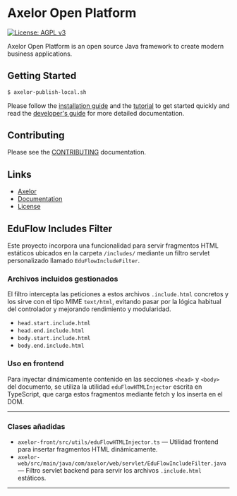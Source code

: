 # Axelor Open Platform

[uri_axelor]: https://www.axelor.com
[uri_docs]: https://docs.axelor.com/adk/latest/
[uri_docs_install]: https://docs.axelor.com/adk/latest/getting-started/index.html
[uri_docs_tutorial]: https://docs.axelor.com/adk/latest/tutorial/step1.html
[uri_docs_guide]: https://docs.axelor.com/adk/latest/dev-guide/index.html
[uri_license]: https://www.gnu.org/licenses/agpl-3.0.html
[uri_license_image]: https://img.shields.io/badge/License-AGPL%20v3-blue.svg

[![License: AGPL v3][uri_license_image]][uri_license]

Axelor Open Platform is an open source Java framework to create modern business applications.

## Getting Started

```bash
$ axelor-publish-local.sh
```


Please follow the [installation guide][uri_docs_install] and
the [tutorial][uri_docs_tutorial] to get started quickly and read the
[developer's guide][uri_docs_guide] for more detailed documentation.

## Contributing

Please see the [CONTRIBUTING](CONTRIBUTING.md) documentation.

## Links

* [Axelor][uri_axelor]
* [Documentation][uri_docs]
* [License][uri_license]

## EduFlow Includes Filter

Este proyecto incorpora una funcionalidad para servir fragmentos HTML estáticos ubicados en la carpeta `/includes/` mediante un filtro servlet personalizado llamado `EduFlowIncludeFilter`.

### Archivos incluidos gestionados

El filtro intercepta las peticiones a estos archivos `.include.html` concretos y los sirve con el tipo MIME `text/html`, evitando pasar por la lógica habitual del controlador y mejorando rendimiento y modularidad.

- `head.start.include.html`
- `head.end.include.html`
- `body.start.include.html`
- `body.end.include.html`

### Uso en frontend

Para inyectar dinámicamente contenido en las secciones `<head>` y `<body>` del documento, se utiliza la utilidad `eduFlowHTMLInjector` escrita en TypeScript, que carga estos fragmentos mediante fetch y los inserta en el DOM.

---

### Clases añadidas

- `axelor-front/src/utils/eduFlowHTMLInjector.ts` — Utilidad frontend para insertar fragmentos HTML dinámicamente.
- `axelor-web/src/main/java/com/axelor/web/servlet/EduFlowIncludeFilter.java` — Filtro servlet backend para servir los archivos `.include.html` estáticos.

---
